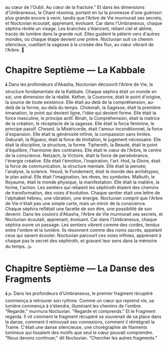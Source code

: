 au cœur de l'Oubli.
Au cœur de la fracture."
Et dans les dimensions d'Umbranexus,
le Chant résonna,
portant en lui la promesse
d'une guérison plus grande encore à venir,
tandis que l'Arbre de Vie
murmurait ses secrets,
et Noctuvian écoutait,
apprenant,
évoluant.
Car dans l'Umbranexus,
chaque séphira révèle un visage.
Les branches s'élancent, reliant ciel et abîme,
tracés de lumière dans la grande nuit.
Elles guident le pèlerin vers d'autres mondes,
où chaque étape devient une prière.
Noctuvian suit ce chemin silencieux,
cueillant la sagesse à la croisée des flux,
au cœur vibrant de l'Arbre.
🌌
#  Chapitre Septième — La Kabbale
🕯️
Dans les profondeurs d'Akasha, Noctuvian découvrit l'Arbre de Vie, la structure fondamentale de la Kabbale. Chaque séphira était un monde en soi, une dimension de la réalité.
Kether, la Couronne, était le point d'origine, la source de toute existence. Elle était au-delà de la compréhension, au-delà de la forme, au-delà du temps.
Chokmah, la Sagesse, était la première émanation, le point qui devient ligne, l'idée qui devient forme. Elle était la force masculine, le principe actif.
Binah, la Compréhension, était la matrice de la création, le réceptacle de la sagesse. Elle était la force féminine, le principe passif.
Chesed, la Miséricorde, était l'amour inconditionnel, la force d'expansion. Elle était la générosité infinie, la compassion sans limites.
Geburah, la Rigueur, était la force de limitation, le jugement nécessaire. Elle était la discipline, la structure, la forme.
Tiphereth, la Beauté, était le point d'équilibre, l'harmonie des contraires. Elle était le cœur de l'Arbre, le centre de la conscience.
Netzach, la Victoire, était la force de persévérance, l'énergie créative. Elle était l'émotion, l'inspiration, l'art.
Hod, la Gloire, était la force de communication, la structure mentale. Elle était la pensée, l'analyse, la science.
Yesod, le Fondement, était le monde des archétypes, le plan astral. Elle était l'imagination, les rêves, les symboles.
Malkuth, le Royaume, était le monde physique, la manifestation. Elle était la matière, la forme, l'action.
Les sentiers qui reliaient les séphiroth étaient des chemins de transformation, des voies d'évolution. Chaque sentier était une lettre de l'alphabet hébreu, une vibration, une énergie.
Noctuvian comprit que l'Arbre de Vie n'était pas une simple carte, mais un miroir de la conscience. Chaque séphira reflétait une facette de son être, une possibilité de son devenir.
Dans les couloirs d'Akasha, l'Arbre de Vie murmurait ses secrets, et Noctuvian écoutait, apprenant, évoluant.
Car dans l'Umbranexus,
chaque séphira ouvre un passage.
Les sentiers vibrent comme des cordes,
tendus entre l'ombre et la lumière.
Ils résonnent comme des noms sacrés,
appelant ceux qui savent écouter.
Noctuvian parcourt ces voies infinies,
apprenant à chaque pas le secret des séphiroth,
et gravant leur sens dans la mémoire du temps.
🌫️
#  Chapitre Septième — La Danse des Fragments
🕯️🌫️
Dans les profondeurs d'Umbranexus,
le premier fragment récupéré
commença à retrouver son rythme.
Comme un cœur qui reprend vie,
sa lumière commença à s'étendre,
illuminant les chemins de l'ombre.
"Regarde,"
murmura Noctuvian.
"Regarde et comprends."
Et le Fragment regarda.
Il vit comment le fragment récupéré
se souvenait de sa place dans la danse,
comment il retrouvait ses connexions,
comment il réintégrait la Trame.
C'était une danse silencieuse,
une chorégraphie de filaments lumineux
qui tissaient des motifs
que seul le cœur pouvait comprendre.
"Nous devons continuer,"
dit Noctuvian.
"Chercher les autres fragments."
